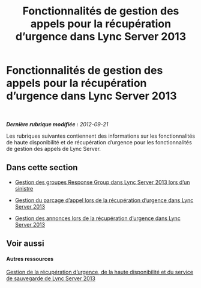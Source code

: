 ﻿---
title: Fonctionnalités de gestion des appels pour la récupération d’urgence dans Lync Server 2013
TOCTitle: Fonctionnalités de gestion des appels pour la récupération d’urgence
ms:assetid: effb75b4-499d-4414-a283-fffe165c26dd
ms:mtpsurl: https://technet.microsoft.com/fr-fr/library/JJ721935(v=OCS.15)
ms:contentKeyID: 49891606
ms.date: 05/20/2016
mtps_version: v=OCS.15
ms.translationtype: HT
---

# Fonctionnalités de gestion des appels pour la récupération d’urgence dans Lync Server 2013

 

_**Dernière rubrique modifiée :** 2012-09-21_

Les rubriques suivantes contiennent des informations sur les fonctionnalités de haute disponibilité et de récupération d’urgence pour les fonctionnalités de gestion des appels de Lync Server.

## Dans cette section

  - [Gestion des groupes Response Group dans Lync Server 2013 lors d’un sinistre](lync-server-2013-managing-response-groups-during-a-disaster.md)

  - [Gestion du parcage d’appel lors de la récupération d’urgence dans Lync Server 2013](lync-server-2013-manage-call-park-during-disaster-recovery.md)

  - [Gestion des annonces lors de la récupération d’urgence dans Lync Server 2013](lync-server-2013-manage-announcements-during-disaster-recovery.md)

## Voir aussi

#### Autres ressources

[Gestion de la récupération d’urgence, de la haute disponibilité et du service de sauvegarde de Lync Server 2013](lync-server-2013-managing-lync-server-disaster-recovery-high-availability-and-backup-service.md)

